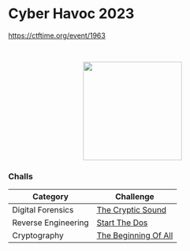 # Cyber Havoc 2023
https://ctftime.org/event/1963

<br>
<p align="center">
  <a href="https://ctftime.org/event/1963" target="_blank">
    <img src="https://ctftime.org/media/cache/84/82/84822fe878efbbc1b8b9078a480016b2.png" width="200">
  </a>
</p>

### Challs
| Category            | Challenge |
| --------------------| --------- |
| Digital Forensics   | [The Cryptic Sound](https://github.com/nopedawn/CTF/tree/main/CyberHavoc23/The_Cryptic_Sound#the-cryptic-sound) |
| Reverse Engineering | [Start The Dos](https://github.com/nopedawn/CTF/tree/main/CyberHavoc23/Start_The_Dos#start-the-dos) |
| Cryptography | [The Beginning Of All](https://github.com/nopedawn/CTF/tree/main/CyberHavoc23/The_Beginning_Of_All#the-beginning-of-all) |
